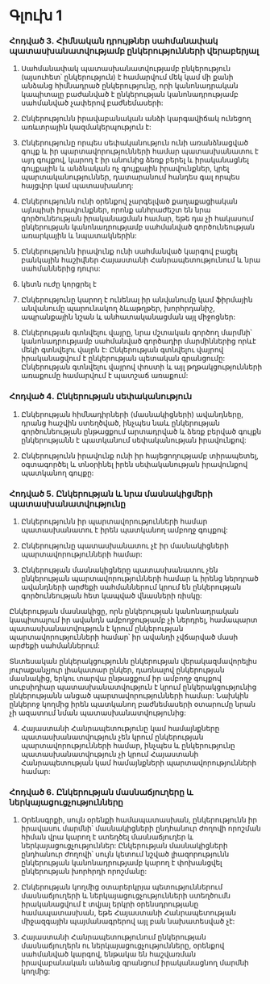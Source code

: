 
# Գլուխ 1
### Հոդված 3․ Հիմնական դրույթներ սահմանափակ պատասխանատվությամբ ընկերությունների վերաբերյալ

1. Սահմանափակ պատասխանատվությամբ ընկերություն (այսուհետ՝ ընկերություն) է համարվում մեկ կամ մի քանի անձանց հիմնադրած ընկերությունը, որի կանոնադրական կապիտալը բաժանված է ընկերության կանոնադրությամբ սահմանված չափերով բաժնեմասերի:

2. Ընկերությունն իրավաբանական անձի կարգավիճակ ունեցող առևտրային կազմակերպություն է:

3. Ընկերությունը որպես սեփականություն ունի առանձնացված գույք և իր պարտավորությունների համար պատասխանատու է այդ գույքով, կարող է իր անունից ձեռք բերել և իրականացնել գույքային և անձնական ոչ գույքային իրավունքներ, կրել պարտականություններ, դատարանում հանդես գալ որպես հայցվոր կամ պատասխանող:

4. Ընկերությունն ունի օրենքով չարգելված քաղաքացիական այնպիսի իրավունքներ, որոնք անհրաժեշտ են նրա գործունեության իրականացման համար, եթե դա չի հակասում ընկերության կանոնադրությամբ սահմանված գործունեության առարկային և նպատակներին:

5. Ընկերությունն իրավունք ունի սահմանված կարգով բացել բանկային հաշիվներ Հայաստանի Հանրապետությունում և նրա սահմաններից դուրս:
   
6. կետն ուժը կորցրել է

7. Ընկերությունը կարող է ունենալ իր անվանումը կամ ֆիրմային անվանումը պարունակող ձևաթղթեր, խորհրդանիշ, ապրանքային նշան և անհատականացման այլ միջոցներ:

8. Ընկերության գտնվելու վայրը, նրա մշտական գործող մարմնի՝ կանոնադրությամբ սահմանված գործադիր մարմիններից որևէ մեկի գտնվելու վայրն է: Ընկերության գտնվելու վայրով իրականացվում է ընկերության պետական գրանցումը: Ընկերության գտնվելու վայրով փոստի և այլ թղթակցությունների առաքումը համարվում է պատշաճ առաքում:

### Հոդված 4․ Ընկերության սեփականություն

1. Ընկերության հիմնադիրների (մասնակիցների) ավանդները, դրանց հաշվին ստեղծված, ինչպես նաև ընկերության գործունեության ընթացքում արտադրված և ձեռք բերված գույքն ընկերությանն է պատկանում սեփականության իրավունքով:

2. Ընկերությունն իրավունք ունի իր հայեցողությամբ տիրապետել, օգտագործել և տնօրինել իրեն սեփականության իրավունքով պատկանող գույքը:

### Հոդված 5․ Ընկերության և նրա մասնակիցմերի պատասխանատվությունը

1. Ընկերությունն իր պարտավորությունների համար պատասխանատու է իրեն պատկանող ամբողջ գույքով:

2. Ընկերությունը պատասխանատու չէ իր մասնակիցների պարտավորությունների համար:

3. Ընկերության մասնակիցները պատասխանատու չեն ընկերության պարտավորությունների համար և իրենց ներդրած ավանդների արժեքի սահմաններում կրում են ընկերության գործունեության հետ կապված վնասների ռիսկը:

Ընկերության մասնակիցը, որն ընկերության կանոնադրական կապիտալում իր ավանդն ամբողջությամբ չի ներդրել, համապարտ պատասխանատվություն է կրում ընկերության պարտավորությունների համար՝ իր ավանդի չվճարված մասի արժեքի սահմաններում:

Տնտեսական ընկերակցությունն ընկերության վերակազմավորելիս յուրաքանչյուր լիակատար ընկեր, դառնալով ընկերության մասնակից, երկու տարվա ընթացքում իր ամբողջ գույքով սուբսիդիար պատասխանատվություն է կրում ընկերակցությունից ընկերությանն անցած պարտավորությունների համար: Նախկին ընկերոջ կողմից իրեն պատկանող բաժնեմասերի օտարումը նրան չի ազատում նման պատասխանատվությունից:

4. Հայաստանի Հանրապետությունը կամ համայնքները պատասխանատվություն չեն կրում ընկերության պարտավորությունների համար, ինչպես և ընկերությունը պատասխանատվություն չի կրում Հայաստանի Հանրապետության կամ համայնքների պարտավորությունների համար:

### Հոդված 6․ Ընկերության մասնաճյուղերը և ներկայացուցչությունները

1. Օրենսգրքի, սույն օրենքի համապատասխան, ընկերությունն իր իրավասու մարմնի՝ մասնակիցների ընդհանուր ժողովի որոշման հիման վրա կարող է ստեղծել մասնաճյուղեր և ներկայացուցչություններ: Ընկերության մասնակիցների ընդհանուր ժողովի՝ սույն կետում նշված լիազորությունն ընկերության կանոնադրությամբ կարող է փոխանցվել ընկերության խորհրդի որոշմանը:

2. Ընկերության կողմից օտարերկրյա պետություններում մասնաճյուղերի և ներկայացուցչությունների ստեղծումն իրականացվում է տվյալ երկրի օրենսդրությանը համապատասխան, եթե Հայաստանի Հանրապետության միջազգային պայմանագրերով այլ բան նախատեսված չէ:

3. Հայաստանի Հանրապետությունում ընկերության մասնաճյուղերն ու ներկայացուցչությունները, օրենքով սահմանված կարգով, ենթակա են հաշվառման իրավաբանական անձանց գրանցում իրականացնող մարմնի կողմից:

